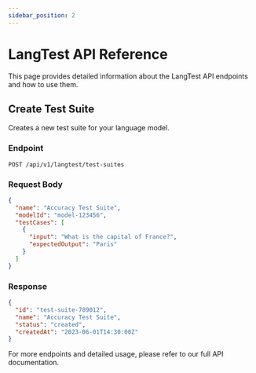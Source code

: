 ```yaml
---
sidebar_position: 2
---
```


# LangTest API Reference

This page provides detailed information about the LangTest API endpoints and how to use them.

## Create Test Suite

Creates a new test suite for your language model.

### Endpoint

```
POST /api/v1/langtest/test-suites
```

### Request Body

```json
{
  "name": "Accuracy Test Suite",
  "modelId": "model-123456",
  "testCases": [
    {
      "input": "What is the capital of France?",
      "expectedOutput": "Paris"
    }
  ]
}
```

### Response

```json
{
  "id": "test-suite-789012",
  "name": "Accuracy Test Suite",
  "status": "created",
  "createdAt": "2023-06-01T14:30:00Z"
}
```

For more endpoints and detailed usage, please refer to our full API documentation.